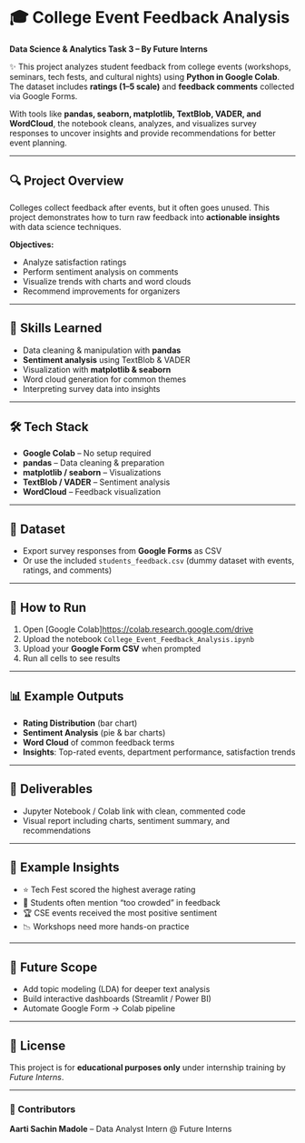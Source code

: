 # 🎓 College Event Feedback Analysis  
**Data Science & Analytics Task 3 – By Future Interns**

✨ This project analyzes student feedback from college events (workshops, seminars, tech fests, and cultural nights) using **Python in Google Colab**.  
The dataset includes **ratings (1–5 scale)** and **feedback comments** collected via Google Forms.  

With tools like **pandas, seaborn, matplotlib, TextBlob, VADER, and WordCloud**, the notebook cleans, analyzes, and visualizes survey responses to uncover insights and provide recommendations for better event planning.  

---

## 🔍 Project Overview
Colleges collect feedback after events, but it often goes unused. This project demonstrates how to turn raw feedback into **actionable insights** with data science techniques.  

**Objectives:**
- Analyze satisfaction ratings
- Perform sentiment analysis on comments
- Visualize trends with charts and word clouds
- Recommend improvements for organizers

---

## 🧠 Skills Learned
- Data cleaning & manipulation with **pandas**  
- **Sentiment analysis** using TextBlob & VADER  
- Visualization with **matplotlib & seaborn**  
- Word cloud generation for common themes  
- Interpreting survey data into insights  

---

## 🛠 Tech Stack
- **Google Colab** – No setup required  
- **pandas** – Data cleaning & preparation  
- **matplotlib / seaborn** – Visualizations  
- **TextBlob / VADER** – Sentiment analysis  
- **WordCloud** – Feedback visualization  

---

## 📂 Dataset
- Export survey responses from **Google Forms** as CSV  
- Or use the included `students_feedback.csv` (dummy dataset with events, ratings, and comments)  

---

## 🚀 How to Run
1. Open [Google Colab]https://colab.research.google.com/drive  
2. Upload the notebook `College_Event_Feedback_Analysis.ipynb`  
3. Upload your **Google Form CSV** when prompted  
4. Run all cells to see results  

---

## 📊 Example Outputs
- **Rating Distribution** (bar chart)  
- **Sentiment Analysis** (pie & bar charts)  
- **Word Cloud** of common feedback terms  
- **Insights**: Top-rated events, department performance, satisfaction trends  

---

## 📁 Deliverables
- Jupyter Notebook / Colab link with clean, commented code  
- Visual report including charts, sentiment summary, and recommendations  

---

## 📌 Example Insights
- ⭐ Tech Fest scored the highest average rating  
- 🚫 Students often mention “too crowded” in feedback  
- 🏆 CSE events received the most positive sentiment  
- 📉 Workshops need more hands-on practice  

---

## 🎯 Future Scope
- Add topic modeling (LDA) for deeper text analysis  
- Build interactive dashboards (Streamlit / Power BI)  
- Automate Google Form → Colab pipeline  

---

## 📜 License
This project is for **educational purposes only** under internship training by *Future Interns*.  

---

### 🙌 Contributors
**Aarti Sachin Madole** – Data Analyst Intern @ Future Interns
